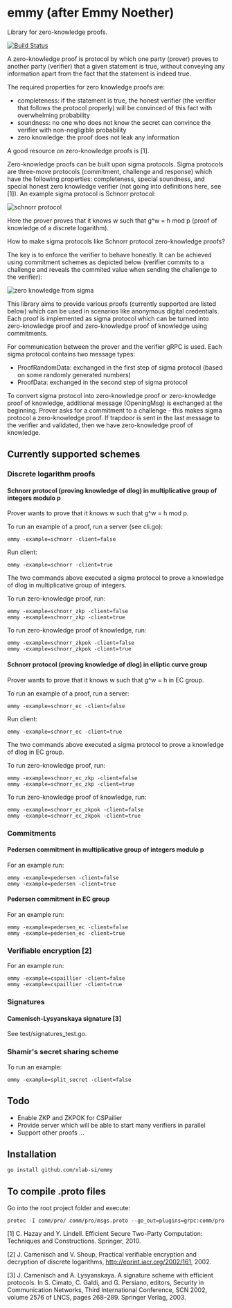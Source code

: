# emmy (after Emmy Noether)

Library for zero-knowledge proofs. 

[![Build Status](https://travis-ci.org/xlab-si/emmy.svg?branch=master)](https://travis-ci.org/xlab-si/emmy)

A zero-knowledge proof is protocol by which one party (prover) proves to another party (verifier) that a given statement is true, without conveying any information apart from the fact that the statement is indeed true.

The required properties for zero knowledge proofs are:

 * completeness: if the statement is true, the honest verifier (the verifier that follows the protocol properly) will be convinced of this fact with overwhelming probability
 * soundness: no one who does not know the secret can convince the verifier with non-negligible probability
 * zero knowledge: the proof does not leak any information
 
A good resource on zero-knowledge proofs is [1].

Zero-knowledge proofs can be built upon sigma protocols. Sigma protocols are three-move protocols (commitment, challenge and response) which have the following properties: completeness, special soundness, and special honest zero knowledge verifier (not going into definitions here, see [1]). An example sigma protocol is Schnorr protocol:

![schnorr protocol](https://raw.github.com/xlab-si/emmy/master/img/schnorr_protocol.png)

Here the prover proves that it knows w such that g^w = h mod p (proof of knowledge of a discrete logarithm).

How to make sigma protocols like Schnorr protocol zero-knowledge proofs?

The key is to enforce the verifier to behave honestly. It can be achieved using commitment schemes as depicted below (verifier commits to a challenge and reveals the commited value when sending the challenge to the verifier):

![zero knowledge from sigma](https://raw.github.com/xlab-si/emmy/master/img/zk_from_sigma_protocol.png)

This library aims to provide various proofs (currently supported are listed below) which can be used in scenarios like anonymous digital credentials. Each proof is implemented as sigma protocol which can be turned into zero-knowledge proof and zero-knowledge proof of knowledge using commitments.

For communication between the prover and the verifier gRPC is used. Each sigma protocol contains two message types:

 * ProofRandomData: exchanged in the first step of sigma protocol (based on some randomly generated numbers)
 * ProofData: exchanged in the second step of sigma protocol

To convert sigma protocol into zero-knowledge proof or zero-knowledge proof of knowledge, additional message (OpeningMsg) is exchanged at the beginning. Prover asks for a commitment to a challenge - this makes sigma protocol a zero-knowledge proof. If trapdoor is sent in the last message to the verifier and validated, then we have zero-knowledge proof of knowledge.


## Currently supported schemes

### Discrete logarithm proofs

#### Schnorr protocol (proving knowledge of dlog) in multiplicative group of integers modulo p

Prover wants to prove that it knows w such that g^w = h mod p.

To run an example of a proof, run a server (see cli.go):

```
emmy -example=schnorr -client=false
```

Run client:

```
emmy -example=schnorr -client=true
```

The two commands above executed a sigma protocol to prove a knowledge of dlog in multiplicative group of integers.

To run zero-knowledge proof, run:
```
emmy -example=schnorr_zkp -client=false
emmy -example=schnorr_zkp -client=true
```
To run zero-knowledge proof of knowledge, run:
```
emmy -example=schnorr_zkpok -client=false
emmy -example=schnorr_zkpok -client=true
```
#### Schnorr protocol (proving knowledge of dlog) in elliptic curve group

Prover wants to prove that it knows w such that g^w = h in EC group.

To run an example of a proof, run a server:

```
emmy -example=schnorr_ec -client=false
```

Run client:

```
emmy -example=schnorr_ec -client=true
```

The two commands above executed a sigma protocol to prove a knowledge of dlog in EC group.

To run zero-knowledge proof, run:
```
emmy -example=schnorr_ec_zkp -client=false
emmy -example=schnorr_ec_zkp -client=true
```
To run zero-knowledge proof of knowledge, run:
```
emmy -example=schnorr_ec_zkpok -client=false
emmy -example=schnorr_ec_zkpok -client=true
```

### Commitments

#### Pedersen commitment in multiplicative group of integers modulo p

For an example run:

```
emmy -example=pedersen -client=false
emmy -example=pedersen -client=true
```

#### Pedersen commitment in EC group

For an example run:

```
emmy -example=pedersen_ec -client=false
emmy -example=pedersen_ec -client=true
```

### Verifiable encryption [2]

For an example run:

```
emmy -example=cspaillier -client=false
emmy -example=cspaillier -client=true
```
### Signatures

#### Camenisch-Lysyanskaya signature [3]

See test/signatures_test.go.

### Shamir's secret sharing scheme

To run an example:

```
emmy -example=split_secret -client=false
```


## Todo

 * Enable ZKP and ZKPOK for CSPailier 
 * Provide server which will be able to start many verifiers in parallel
 * Support other proofs
 ...

## Installation

```
go install github.com/xlab-si/emmy
```

## To compile .proto files

Go into the root project folder and execute:

```
protoc -I comm/pro/ comm/pro/msgs.proto --go_out=plugins=grpc:comm/pro

```

[1] C. Hazay and Y. Lindell. Efficient Secure Two-Party Computation: Techniques and Constructions. Springer, 2010.

[2] J. Camenisch and V. Shoup, Practical verifiable encryption and decryption of discrete logarithms, http://eprint.iacr.org/2002/161, 2002.

[3] J. Camenisch and A. Lysyanskaya. A signature scheme with efficient protocols. In S. Cimato, C. Galdi, and G. Persiano, editors, Security in Communication Networks, Third International Conference, SCN 2002, volume 2576 of LNCS, pages 268–289. Springer Verlag, 2003.
